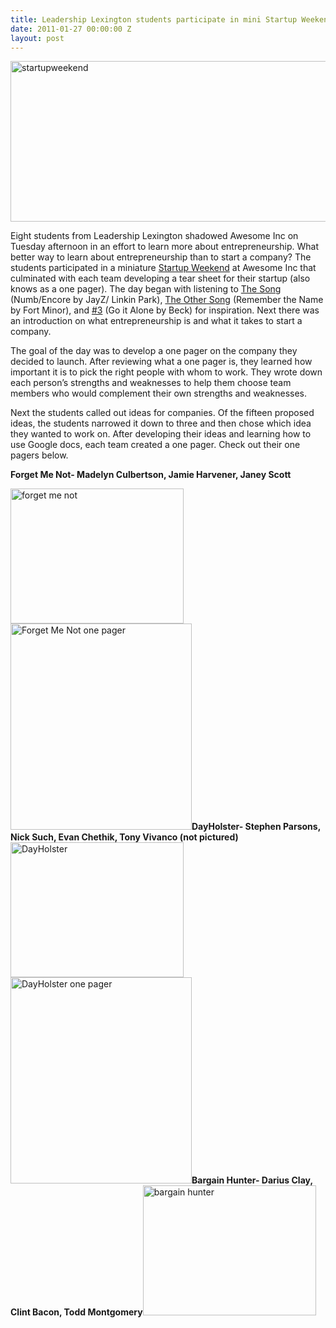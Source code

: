 ```yaml
---
title: Leadership Lexington students participate in mini Startup Weekend
date: 2011-01-27 00:00:00 Z
layout: post
---
```

 
<p><img alt="startupweekend" height="257" src="http://awesomeinc.org/images/590x257xstartupweekend.jpg.pagespeed.ic.YByP5xi4G_.jpg" title="group" width="590"/></p>
<p>Eight students from Leadership Lexington shadowed Awesome Inc on Tuesday afternoon in an effort to learn more about entrepreneurship. What better way to learn about entrepreneurship than to start a company? The students participated in a miniature <a href="http://lexington.startupweekend.org/" target="_blank">Startup Weekend</a> at Awesome Inc that culminated with each team developing a tear sheet for their startup (also knows as a one pager). The day began with listening to <a href="http://www.youtube.com/watch?v=j1QWtgPgqZg" target="_blank">The Song</a> (Numb/Encore by JayZ/ Linkin Park), <a href="http://www.youtube.com/watch?v=o5YJfPBqPNE" target="_blank">The Other Song</a> (Remember the Name by Fort Minor), and <a href="http://www.youtube.com/watch?v=MMt8ZYaJKmA" target="_blank">#3</a> (Go it Alone by Beck) for inspiration. Next there was an introduction on what entrepreneurship is and what it takes to start a company.</p>
<p>The goal of the day was to develop a one pager on the company they decided to launch. After reviewing what a one pager is, they learned how important it is to pick the right people with whom to work. They wrote down each person&rsquo;s strengths and weaknesses to help them choose team members who would complement their own strengths and weaknesses.</p>
<p>Next the students called out ideas for companies. Of the fifteen proposed ideas, the students narrowed it down to three and then chose which idea they wanted to work on. After developing their ideas and learning how to use Google docs, each team created a one pager. Check out their one pagers below.</p>
<p><strong>Forget Me Not- Madelyn Culbertson, Jamie Harvener, Janey Scott</strong></p>
<p><img alt="forget me not" height="216" src="http://awesomeinc.org/images/showcase/277x216xforget_me_not.jpg.pagespeed.ic.hcA7HlTDWc.jpg" title="team 1" width="277"/><a href="http://awesomeinc.org/images/ForgetMeNot.pdf" target="_blank"><img alt="Forget Me Not one pager" height="330" src="http://awesomeinc.org/images/showcase/Forget_Me_Not_one_pager.png" title="Forget Me Not" width="290"/></a><strong>DayHolster- Stephen Parsons, Nick Such, Evan Chethik, Tony Vivanco (not pictured)</strong><img alt="DayHolster" height="216" src="http://awesomeinc.org/images/showcase/DayHolster.jpg" title="team 3" width="277"/><a href="http://awesomeinc.org/images/DayHolster.pdf" target="_blank"><img alt="DayHolster one pager" height="330" src="http://awesomeinc.org/images/showcase/DayHolster_one_pager.png" title="DayHolster" width="290"/></a><strong>Bargain Hunter- Darius Clay, Clint Bacon, Todd Montgomery</strong><img alt="bargain hunter" height="208" src="http://awesomeinc.org/images/showcase/bargain_hunter.JPG" title="team 2" width="277"/></p>
